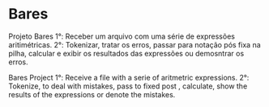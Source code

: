 # Bares

Projeto Bares
1°: Receber um arquivo com uma série de expressões aritimétricas.
2°: Tokenizar, tratar os erros, passar para notação pós fixa na pilha, calcular e exibir os resultados das expressões ou demosntrar os erros.

Bares Project
1°: Receive a file with a serie of aritmetric expressions.
2°: Tokenize, to deal with mistakes, pass to fixed post , calculate, show the results of the expressions or denote the mistakes.

